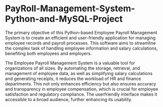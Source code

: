 # PayRoll-Management-System-Python-and-MySQL-Project
The primary objective of this Python-based Employee Payroll Management System is to create an
efficient and user-friendly application for managing employee records and payroll processes. This
software aims to streamline the complex task of handling employee information and salary
calculations, benefiting both employees and employers.

The Employee Payroll Management System is a valuable tool for organizations of all sizes. By
automating the storage, retrieval, and management of employee data, as well as simplifying salary
calculations and generating receipts, it reduces the workload of HR and finance departments. This
not only enhances efficiency but also ensures accuracy and transparency in employee
compensation, which is crucial for employee satisfaction and regulatory compliance. The userfriendly
interface makes it accessible to a broad audience, further enhancing its usability.
